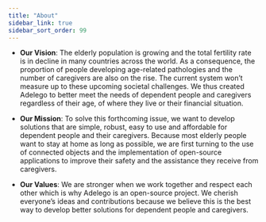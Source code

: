 ```yaml
---
title: "About"
sidebar_link: true
sidebar_sort_order: 99
---
```


- **Our Vision**: The elderly population is growing and the total fertility rate is in decline in many countries across the world. As a consequence, the proportion of people developing age-related pathologies and the number of caregivers are also on the rise. The current system won’t measure up to these upcoming societal challenges. We thus created Adelego to better meet the needs of dependent people and caregivers regardless of their age, of where they live or their financial situation.

- **Our Mission**: To solve this forthcoming issue, we want to develop solutions that are simple, robust, easy to use and affordable for dependent people and their caregivers. Because most elderly people want to stay at home as long as possible, we are first turning to the use of connected objects and the implementation of open-source applications to improve their safety and the assistance they receive from caregivers.

- **Our Values**: We are stronger when we work together and respect each other which is why Adelego is an open-source project. We cherish everyone’s ideas and contributions because we believe this is the best way to develop better solutions for dependent people and caregivers.
